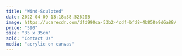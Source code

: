 ```yaml
---
title: "Wind-Sculpted"
date: 2022-04-09 13:18:38.526205
image: https://ucarecdn.com/dfd990ca-53b2-4cdf-bfd8-4b858e9d6a88/
price: "590"
size: "35 x 35cm"
sold: "Contact Us"
media: "acrylic on canvas"
---
```


